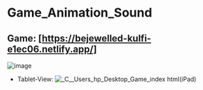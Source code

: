 # Game_Animation_Sound
## Game: [https://bejewelled-kulfi-e1ec06.netlify.app/]
![image](https://user-images.githubusercontent.com/118621709/236216562-b6e1f170-6538-4ceb-ba4b-f0d1085a13f1.png)
- Tablet-View: 
![_C__Users_hp_Desktop_Game_index html(iPad)](https://user-images.githubusercontent.com/118621709/236216898-8658099a-3fd6-46cf-9ab0-9c801d92e2b7.png)
